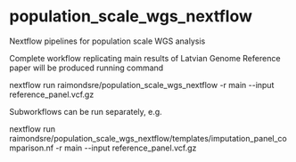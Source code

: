# population_scale_wgs_nextflow
Nextflow pipelines for population scale WGS analysis

Complete workflow replicating main results of Latvian Genome Reference paper will be produced running command

nextflow run raimondsre/population_scale_wgs_nextflow -r main --input reference_panel.vcf.gz

Subworkflows can be run separately, e.g.

nextflow run raimondsre/population_scale_wgs_nextflow/templates/imputation_panel_comparison.nf -r main --input reference_panel.vcf.gz